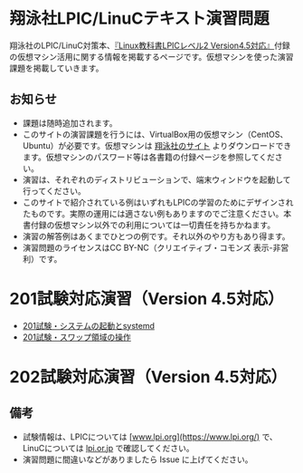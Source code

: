 # 翔泳社LPIC/LinuCテキスト演習問題
翔泳社のLPIC/LinuC対策本、[『Linux教科書LPICレベル2 Version4.5対応』](https://www.seshop.com/product/detail/20202)付録の仮想マシン活用に関する情報を掲載するページです。仮想マシンを使った演習課題を掲載していきます。

## お知らせ
* 課題は随時追加されます。
* このサイトの演習課題を行うには、VirtualBox用の仮想マシン（CentOS、Ubuntu）が必要です。仮想マシンは [翔泳社のサイト](http://www.shoeisha.co.jp/book/download/9784798151250/detail) よりダウンロードできます。仮想マシンのパスワード等は各書籍の付録ページを参照してください。
* 演習は、それぞれのディストリビューションで、端末ウィンドウを起動して行ってください。
* このサイトで紹介されている例はいずれもLPICの学習のためにデザインされたものです。実際の運用には適さない例もありますのでご注意ください。本書付録の仮想マシン以外での利用については一切責任を持ちかねます。
* 演習の解答例はあくまでひとつの例です。それ以外のやり方もあり得ます。
* 演習問題のライセンスはCC BY-NC（クリエイティブ・コモンズ 表示-非営利）です。

# 201試験対応演習（Version 4.5対応）
* [201試験・システムの起動とsystemd](v45_201/202-1-01.md)
* [201試験・スワップ領域の操作](v45_201/203-1-01.md)

# 202試験対応演習（Version 4.5対応）

## 備考
* 試験情報は、LPICについては [www.lpi.org](https://www.lpi.org/) で、LinuCについては [lpi.or.jp](https://lpi.or.jp/) で確認してください。
* 演習問題に間違いなどがありましたら Issue に上げてください。
